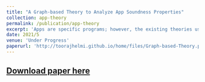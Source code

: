 ```yaml
---
title: "A Graph-based Theory to Analyze App Soundness Properties"
collection: app-theory
permalink: /publication/app-theory
excerpt: 'Apps are specific programs; however, the existing theories used with programs are insufficient to study app. This paper justifies the need for a theory applicable to apps, introduces it, and uses it to assert app soundness properties.'
date: 2021/5
venue: 'Under Progress'
paperurl: 'http://toorajhelmi.github.io/home/files/Graph-based-Theory.pdf'
---
```


[Download paper here](http://toorajhelmi.github.io/home/files/Graph-based-Theory.pdf)
---